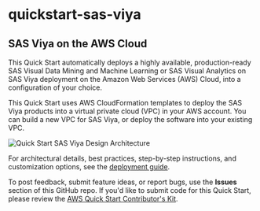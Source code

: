 # quickstart-sas-viya
## SAS Viya on the AWS Cloud

This Quick Start automatically deploys a highly available, production-ready SAS Visual Data Mining and Machine Learning or SAS Visual Analytics on SAS Viya deployment on the Amazon Web Services (AWS) Cloud, into a configuration of your choice.

This Quick Start uses AWS CloudFormation templates to deploy the SAS Viya products into a virtual private cloud (VPC) in your AWS account. You can build a new VPC for SAS Viya, or deploy the software into your existing VPC.

![Quick Start SAS Viya Design Architecture](https://d1.awsstatic.com/partner-network/QuickStart/datasheets/sas-viya-on-aws-architecture-detailed.0a74ec21b3f95f0d667a10fea137862e8187c1b4.PNG)

For architectural details, best practices, step-by-step instructions, and customization options, see the [deployment guide](https://fwd.aws/egGGR).

To post feedback, submit feature ideas, or report bugs, use the **Issues** section of this GitHub repo.
If you'd like to submit code for this Quick Start, please review the [AWS Quick Start Contributor's Kit](https://aws-quickstart.github.io/).
